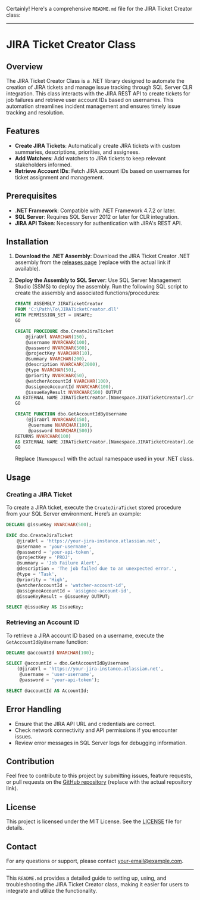 Certainly! Here's a comprehensive `README.md` file for the JIRA Ticket Creator class:

---

# JIRA Ticket Creator Class

## Overview

The JIRA Ticket Creator Class is a .NET library designed to automate the creation of JIRA tickets and manage issue tracking through SQL Server CLR integration. This class interacts with the JIRA REST API to create tickets for job failures and retrieve user account IDs based on usernames. This automation streamlines incident management and ensures timely issue tracking and resolution.

## Features

- **Create JIRA Tickets**: Automatically create JIRA tickets with custom summaries, descriptions, priorities, and assignees.
- **Add Watchers**: Add watchers to JIRA tickets to keep relevant stakeholders informed.
- **Retrieve Account IDs**: Fetch JIRA account IDs based on usernames for ticket assignment and management.

## Prerequisites

- **.NET Framework**: Compatible with .NET Framework 4.7.2 or later.
- **SQL Server**: Requires SQL Server 2012 or later for CLR integration.
- **JIRA API Token**: Necessary for authentication with JIRA's REST API.

## Installation

1. **Download the .NET Assembly**:
   Download the JIRA Ticket Creator .NET assembly from the [releases page](#) (replace with the actual link if available).

2. **Deploy the Assembly to SQL Server**:
   Use SQL Server Management Studio (SSMS) to deploy the assembly. Run the following SQL script to create the assembly and associated functions/procedures:

   ```sql
   CREATE ASSEMBLY JIRATicketCreator
   FROM 'C:\Path\To\JIRATicketCreator.dll'
   WITH PERMISSION_SET = UNSAFE;
   GO

   CREATE PROCEDURE dbo.CreateJiraTicket
       @jiraUrl NVARCHAR(150),
       @username NVARCHAR(100),
       @password NVARCHAR(500),
       @projectKey NVARCHAR(10),
       @summary NVARCHAR(200),
       @description NVARCHAR(2000),
       @type NVARCHAR(50),
       @priority NVARCHAR(50),
       @watcherAccountId NVARCHAR(100),
       @assigneeAccountId NVARCHAR(100),
       @issueKeyResult NVARCHAR(500) OUTPUT
   AS EXTERNAL NAME JIRATicketCreator.[Namespace.JIRATicketCreator].CreateTicket;
   GO

   CREATE FUNCTION dbo.GetAccountIdByUsername
       (@jiraUrl NVARCHAR(150),
        @username NVARCHAR(100),
        @password NVARCHAR(500))
   RETURNS NVARCHAR(100)
   AS EXTERNAL NAME JIRATicketCreator.[Namespace.JIRATicketCreator].GetAccountIdByUsername;
   GO
   ```

   Replace `[Namespace]` with the actual namespace used in your .NET class.

## Usage

### Creating a JIRA Ticket

To create a JIRA ticket, execute the `CreateJiraTicket` stored procedure from your SQL Server environment. Here’s an example:

```sql
DECLARE @issueKey NVARCHAR(500);

EXEC dbo.CreateJiraTicket
    @jiraUrl = 'https://your-jira-instance.atlassian.net',
    @username = 'your-username',
    @password = 'your-api-token',
    @projectKey = 'PROJ',
    @summary = 'Job Failure Alert',
    @description = 'The job failed due to an unexpected error.',
    @type = 'Task',
    @priority = 'High',
    @watcherAccountId = 'watcher-account-id',
    @assigneeAccountId = 'assignee-account-id',
    @issueKeyResult = @issueKey OUTPUT;

SELECT @issueKey AS IssueKey;
```

### Retrieving an Account ID

To retrieve a JIRA account ID based on a username, execute the `GetAccountIdByUsername` function:

```sql
DECLARE @accountId NVARCHAR(100);

SELECT @accountId = dbo.GetAccountIdByUsername
    (@jiraUrl = 'https://your-jira-instance.atlassian.net',
     @username = 'user-username',
     @password = 'your-api-token');

SELECT @accountId AS AccountId;
```

## Error Handling

- Ensure that the JIRA API URL and credentials are correct.
- Check network connectivity and API permissions if you encounter issues.
- Review error messages in SQL Server logs for debugging information.

## Contribution

Feel free to contribute to this project by submitting issues, feature requests, or pull requests on the [GitHub repository](#) (replace with the actual repository link).

## License

This project is licensed under the MIT License. See the [LICENSE](LICENSE) file for details.

## Contact

For any questions or support, please contact [your-email@example.com](mailto:your-email@example.com).

---

This `README.md` provides a detailed guide to setting up, using, and troubleshooting the JIRA Ticket Creator class, making it easier for users to integrate and utilize the functionality.
